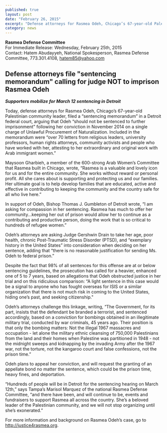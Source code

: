 ```yaml
---
published: true
layout: post
date: "February 26, 2015"
excerpt: "Defense attorneys for Rasmea Odeh, Chicago’s 67-year-old Palestinian community leader, filed a “sentencing memorandum” in a Detroit federal court, arguing that Odeh “should not be sentenced to further imprisonment..."
category: news
---
```


**Rasmea Defense Committee**
<br>For Immediate Release: Wednesday, February 25th, 2015
<br>Contact: Hatem Abudayyeh, National Spokesperson, Rasmea Defense Committee, 773.301.4108, hatem85@yahoo.com

## Defense attorneys file "sentencing memorandum" calling for judge NOT to imprison Rasmea Odeh
_**Supporters mobilize for March 12 sentencing in Detroit**_

Today, defense attorneys for Rasmea Odeh, Chicago’s 67-year-old Palestinian community leader, filed a “sentencing memorandum” in a Detroit federal court, arguing that Odeh “should not be sentenced to further imprisonment” following her conviction in November 2014 on a single charge of Unlawful Procurement of Naturalization.  Included in the memorandum were “over 70 letters from religious leaders, university professors, human rights attorneys, community activists and people who have worked with her, attesting to her extraordinary and original work with Arab immigrant women.”

Maysoon Gharbieh, a member of the 600-strong Arab Women’s Committee that Rasmea built in Chicago, wrote, “Rasmea is a valuable and lovely icon for us and for the entire community. She works without reward or personal profit. All she cares about is supporting and protecting us and our families. Her ultimate goal is to help develop families that are educated, active and effective in contributing to keeping the community and the country safe for all who live here.”

In support of Odeh, Bishop Thomas J. Gumbleton of Detroit wrote, “I am asking for compassion in her sentencing. Rasmea has much to offer her community...keeping her out of prison would allow her to continue as a contributing and productive person, doing the work that is so critical to hundreds of refugee women.”

Odeh’s attorneys are asking Judge Gershwin Drain to take her age, poor health, chronic Post-Traumatic Stress Disorder (PTSD), and “exemplary history in the United States” into consideration when deciding on her sentence, adding that “there is no reasonable justification for sending Ms. Odeh to federal prison.”

Despite the fact that 98% of all sentences for this offense are at or below sentencing guidelines, the prosecution has called for a heavier, enhanced one of 5 to 7 years, based on allegations that Odeh obstructed justice in her trial and on this ridiculous comparison: “A light sentence in this case would be a signal to anyone who has fought overseas for ISIS or a similar organization that there is not much risk in coming to the United States, hiding one’s past, and seeking citizenship."

Odeh’s attorneys challenge this linkage, writing, “The Government, for its part, insists that the defendant be branded a terrorist, and sentenced accordingly, based on a conviction for bombings obtained in an illegitimate military trial, conducted by war criminals, 45 years ago.  Their position is that only the bombing matters: Not the illegal 1967 massacres and occupation - let alone the military ethnic cleansing of 750,000 Palestinians from the land and their homes when Palestine was partitioned in 1948 - not the midnight sweeps and kidnapping by the invading Army after the 1967 war, not the torture, not the kangaroo court and false confessions, not the prison time.”

Odeh plans to appeal her conviction, and will request the granting of an appellate bond no matter the sentence, which could be the prison time, heavy fines, and deportation.

“Hundreds of people will be in Detroit for the sentencing hearing on March 12th,” says Tampa’s Marisol Marquez of the national Rasmea Defense Committee, “and there have been, and will continue to be, events and fundraisers to support Rasmea all across the country. She’s a beloved leader of the Palestinian community, and we will not stop organizing until she’s exonerated.”

For more information and background on Rasmea Odeh’s case, go to http://justice4rasmea.org.